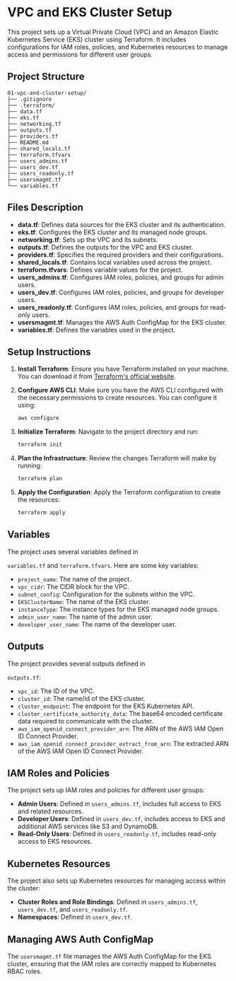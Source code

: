 # VPC and EKS Cluster Setup

This project sets up a Virtual Private Cloud (VPC) and an Amazon Elastic Kubernetes Service (EKS) cluster using Terraform. It includes configurations for IAM roles, policies, and Kubernetes resources to manage access and permissions for different user groups.

## Project Structure

```
01-vpc-and-cluster-setup/
├── .gitignore
├── .terraform/
├── data.tf
├── eks.tf
├── networking.tf
├── outputs.tf
├── providers.tf
├── README.md
├── shared_locals.tf
├── terraform.tfvars
├── users_admins.tf
├── users_dev.tf
├── users_readonly.tf
├── usersmagmt.tf
└── variables.tf
```

## Files Description

- **data.tf**: Defines data sources for the EKS cluster and its authentication.
- **eks.tf**: Configures the EKS cluster and its managed node groups.
- **networking.tf**: Sets up the VPC and its subnets.
- **outputs.tf**: Defines the outputs for the VPC and EKS cluster.
- **providers.tf**: Specifies the required providers and their configurations.
- **shared_locals.tf**: Contains local variables used across the project.
- **terraform.tfvars**: Defines variable values for the project.
- **users_admins.tf**: Configures IAM roles, policies, and groups for admin users.
- **users_dev.tf**: Configures IAM roles, policies, and groups for developer users.
- **users_readonly.tf**: Configures IAM roles, policies, and groups for read-only users.
- **usersmagmt.tf**: Manages the AWS Auth ConfigMap for the EKS cluster.
- **variables.tf**: Defines the variables used in the project.

## Setup Instructions

1. **Install Terraform**: Ensure you have Terraform installed on your machine. You can download it from [Terraform's official website](https://www.terraform.io/downloads.html).

2. **Configure AWS CLI**: Make sure you have the AWS CLI configured with the necessary permissions to create resources. You can configure it using:
   ```sh
   aws configure
   ```

3. **Initialize Terraform**: Navigate to the project directory and run:
   ```sh
   terraform init
   ```

4. **Plan the Infrastructure**: Review the changes Terraform will make by running:
   ```sh
   terraform plan
   ```

5. **Apply the Configuration**: Apply the Terraform configuration to create the resources:
   ```sh
   terraform apply
   ```

## Variables

The project uses several variables defined in 

`variables.tf` and `terraform.tfvars`. Here are some key variables:

- `project_name`: The name of the project.
- `vpc_cidr`: The CIDR block for the VPC.
- `subnet_config`: Configuration for the subnets within the VPC.
- `EKSClusterName`: The name of the EKS cluster.
- `instanceType`: The instance types for the EKS managed node groups.
- `admin_user_name`: The name of the admin user.
- `developer_user_name`: The name of the developer user.

## Outputs

The project provides several outputs defined in 

`outputs.tf`:

- `vpc_id`: The ID of the VPC.
- `cluster_id`: The name/id of the EKS cluster.
- `cluster_endpoint`: The endpoint for the EKS Kubernetes API.
- `cluster_certificate_authority_data`: The base64 encoded certificate data required to communicate with the cluster.
- `aws_iam_openid_connect_provider_arn`: The ARN of the AWS IAM Open ID Connect Provider.
- `aws_iam_openid_connect_provider_extract_from_arn`: The extracted ARN of the AWS IAM Open ID Connect Provider.

## IAM Roles and Policies

The project sets up IAM roles and policies for different user groups:

- **Admin Users**: Defined in `users_admins.tf`, includes full access to EKS and related resources.
- **Developer Users**: Defined in `users_dev.tf`, includes access to EKS and additional AWS services like S3 and DynamoDB.
- **Read-Only Users**: Defined in `users_readonly.tf`, includes read-only access to EKS resources.

## Kubernetes Resources

The project also sets up Kubernetes resources for managing access within the cluster:

- **Cluster Roles and Role Bindings**: Defined in `users_admins.tf`, `users_dev.tf`, and `users_readonly.tf`.
- **Namespaces**: Defined in `users_dev.tf`.

## Managing AWS Auth ConfigMap

The `usersmagmt.tf` file manages the AWS Auth ConfigMap for the EKS cluster, ensuring that the IAM roles are correctly mapped to Kubernetes RBAC roles.
